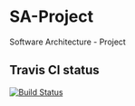 # SA-Project
Software Architecture - Project

## Travis CI status
[![Build Status](https://travis-ci.com/JoniVR/SA-Project.svg?token=zQg8mqy2ao6yxhjXhj8u&branch=master)](https://travis-ci.com/JoniVR/SA-Project)
